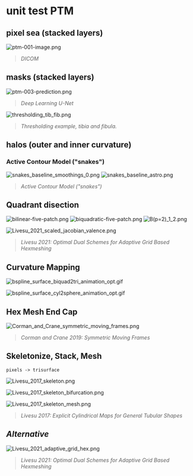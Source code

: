 # unit test PTM

## pixel sea (stacked layers)

![ptm-001-image.png](fig/ptm-001-image.png)
> *DICOM*

## masks (stacked layers)

![ptm-003-prediction.png](fig/ptm-003-prediction.png)
> *Deep Learning U-Net*

![thresholding_tib_fib.png](fig/thresholding_tib_fib.png)
> *Thresholding example, tibia and fibula.*

## halos (outer and inner curvature)

### Active Contour Model ("snakes") 
![snakes_baseline_smoothings_0.png](fig/snakes_baseline_smoothings_0.png)
![snakes_baseline_astro.png](fig/snakes_baseline_astro.png)

> *Active Contour Model ("snakes")*

## Quadrant disection

![bilinear-five-patch.png](fig/bilinear-five-patch.png) 
![biquadratic-five-patch.png](fig/biquadratic-five-patch.png)
![B(p=2)_1_2.png](fig/B(p=2)_1_2.png)

![Livesu_2021_scaled_jacobian_valence.png](fig/Livesu_2021_scaled_jacobian_valence.png)
> *Livesu 2021: Optimal Dual Schemes for Adaptive Grid Based Hexmeshing*

## Curvature Mapping

![bspline_surface_biquad2tri_animation_opt.gif](fig/bspline_surface_biquad2tri_animation_opt.gif)

![bspline_surface_cyl2sphere_animation_opt.gif](fig/bspline_surface_cyl2sphere_animation_opt.gif)

## Hex Mesh End Cap

![Corman_and_Crane_symmetric_moving_frames.png](fig/Corman_and_Crane_symmetric_moving_frames.png)
> *Corman and Crane 2019: Symmetric Moving Frames*

## Skeletonize, Stack, Mesh

`pixels -> trisurface`

![Livesu_2017_skeleton.png](fig/Livesu_2017_skeleton.png)

![Livesu_2017_skeleton_bifurcation.png](fig/Livesu_2017_skeleton_bifurcation.png)

![Livesu_2017_skeleton_mesh.png](fig/Livesu_2017_skeleton_mesh.png)

> *Livesu 2017: Explicit Cylindrical Maps for General Tubular Shapes*

## *Alternative*

![Livesu_2021_adaptive_grid_hex.png](fig/Livesu_2021_adaptive_grid_hex.png)
> *Livesu 2021: Optimal Dual Schemes for Adaptive Grid Based Hexmeshing*
